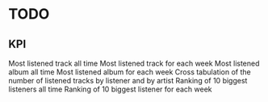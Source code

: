 # TODO

## KPI

Most listened track all time
Most listened track for each week
Most listened album all time
Most listened album for each week
Cross tabulation of the number of listened tracks by listener and by artist
Ranking of 10 biggest listeners all time
Ranking of 10 biggest listener for each week
